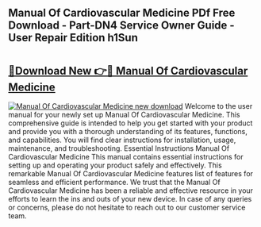 ## Manual Of Cardiovascular Medicine PDf Free Download - Part-DN4 Service Owner Guide - User Repair Edition h1Sun

# <h2><a href="http://cf21934.oget.top/?id=Manual+Of+Cardiovascular+Medicine">🔗Download New 👉🔴 Manual Of Cardiovascular Medicine</a></h2>

[![Manual Of Cardiovascular Medicine new download](https://i.imgur.com/5g1atiW.png)](http://cf21934.oget.top/?id=Manual+Of+Cardiovascular+Medicine)
Welcome to the user manual for your newly set up Manual Of Cardiovascular Medicine. This comprehensive guide is intended to help you get started with your product and provide you with a thorough understanding of its features, functions, and capabilities. You will find clear instructions for installation, usage, maintenance, and troubleshooting. Essential Instructions Manual Of Cardiovascular Medicine This manual contains essential instructions for setting up and operating your product safely and effectively. This remarkable Manual Of Cardiovascular Medicine features list of features for seamless and efficient performance. We trust that the Manual Of Cardiovascular Medicine has been a reliable and effective resource in your efforts to learn the ins and outs of your new device. In case of any queries or concerns, please do not hesitate to reach out to our customer service team.
